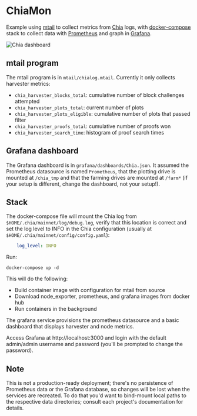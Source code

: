 # ChiaMon

Example using [mtail](https://github.com/google/mtail) to collect metrics from
[Chia](https://chia.net) logs, with
[docker-compose](https://github.com/docker/compose/) stack to collect data with
[Prometheus](https://prometheus.io/) and graph in
[Grafana](https://grafana.com).

![Chia dashboard](https://img.kmr.me/posts/chiamon.png)

## mtail program

The mtail program is in `mtail/chialog.mtail`. Currently it only collects harvester metrics:

* `chia_harvester_blocks_total`: cumulative number of block challenges attempted
* `chia_harvester_plots_total`: current number of plots
* `chia_harvester_plots_eligible`: cumulative number of plots that passed filter
* `chia_harvester_proofs_total`: cumulative number of proofs won
* `chia_harvester_search_time`: histogram of proof search times

## Grafana dashboard

The Grafana dashboard is in `grafana/dashboards/Chia.json`. It assumed the
Prometheus datasource is named `Prometheus`, that the plotting drive is mounted
at `/chia_tmp` and that the farming drives are mounted at `/farm*` (if your
setup is different, change the dashboard, not your setup!).

## Stack

The docker-compose file will mount the Chia log from
`$HOME/.chia/mainnet/log/debug.log`, verify that this location is correct and
set the log level to INFO in the Chia configuration (usually at
`$HOME/.chia/mainnet/config/config.yaml`):

``` yaml
    log_level: INFO
```

Run:

    docker-compose up -d
    
This will do the following:

* Build container image with configuration for mtail from source
* Download node_exporter, prometheus, and grafana images from docker hub
* Run containers in the background
    
The grafana service provisions the prometheus datasource and a basic dashboard
that displays harvester and node metrics.

Access Grafana at http://localhost:3000 and login with the default admin/admin
username and password (you'll be prompted to change the password).

## Note

This is not a production-ready deployment; there's no persistence of Prometheus
data or the Grafana database, so changes will be lost when the services are
recreated. To do that you'd want to bind-mount local paths to the respective
data directories; consult each project's documentation for details.
